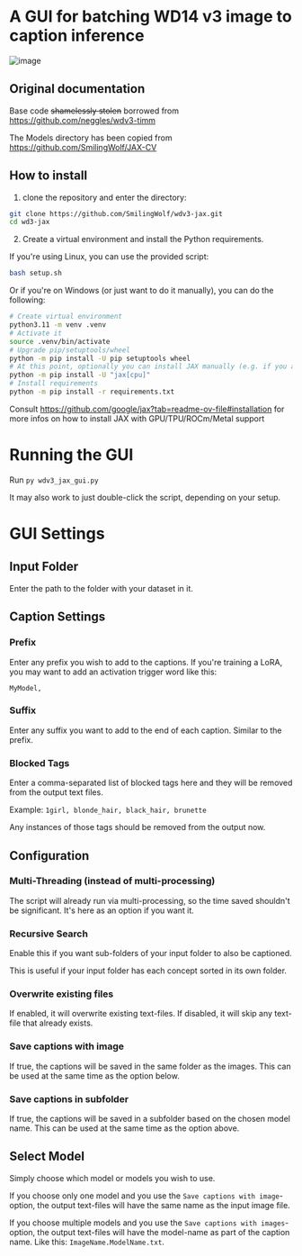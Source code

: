 # A GUI for batching WD14 v3 image to caption inference
![image](https://github.com/MNeMoNiCuZ/wdv3-jax-gui/assets/60541708/77f39500-107d-4d77-ac42-f255258f97fd)

## Original documentation
Base code ~~shamelessly stolen~~ borrowed from https://github.com/neggles/wdv3-timm

The Models directory has been copied from https://github.com/SmilingWolf/JAX-CV  

## How to install

1. clone the repository and enter the directory:
```sh
git clone https://github.com/SmilingWolf/wdv3-jax.git
cd wd3-jax
```

2. Create a virtual environment and install the Python requirements.

If you're using Linux, you can use the provided script:
```sh
bash setup.sh
```

Or if you're on Windows (or just want to do it manually), you can do the following:
```sh
# Create virtual environment
python3.11 -m venv .venv
# Activate it
source .venv/bin/activate
# Upgrade pip/setuptools/wheel
python -m pip install -U pip setuptools wheel
# At this point, optionally you can install JAX manually (e.g. if you are using an nVidia GPU)
python -m pip install -U "jax[cpu]"
# Install requirements
python -m pip install -r requirements.txt
```
Consult https://github.com/google/jax?tab=readme-ov-file#installation for more infos on how to install JAX with GPU/TPU/ROCm/Metal support

# Running the GUI
Run `py wdv3_jax_gui.py`

It may also work to just double-click the script, depending on your setup.

# GUI Settings
## Input Folder
Enter the path to the folder with your dataset in it.

## Caption Settings
### Prefix
Enter any prefix you wish to add to the captions. If you're training a LoRA, you may want to add an activation trigger word like this:

`MyModel, `

### Suffix
Enter any suffix you want to add to the end of each caption. Similar to the prefix.

### Blocked Tags
Enter a comma-separated list of blocked tags here and they will be removed from the output text files.

Example: `1girl, blonde_hair, black_hair, brunette`

Any instances of those tags should be removed from the output now.

## Configuration
### Multi-Threading (instead of multi-processing)
The script will already run via multi-processing, so the time saved shouldn't be significant. It's here as an option if you want it.

### Recursive Search
Enable this if you want sub-folders of your input folder to also be captioned.

This is useful if your input folder has each concept sorted in its own folder.

### Overwrite existing files
If enabled, it will overwrite existing text-files. If disabled, it will skip any text-file that already exists.

### Save captions with image
If true, the captions will be saved in the same folder as the images. This can be used at the same time as the option below.

### Save captions in subfolder
If true, the captions will be saved in a subfolder based on the chosen model name. This can be used at the same time as the option above.

## Select Model
Simply choose which model or models you wish to use.

If you choose only one model and you use the `Save captions with image`-option, the output text-files will have the same name as the input image file.

If you choose multiple models and you use the `Save captions with images`-option, the output text-files will have the model-name as part of the caption name. Like this: `ImageName.ModelName.txt`.
